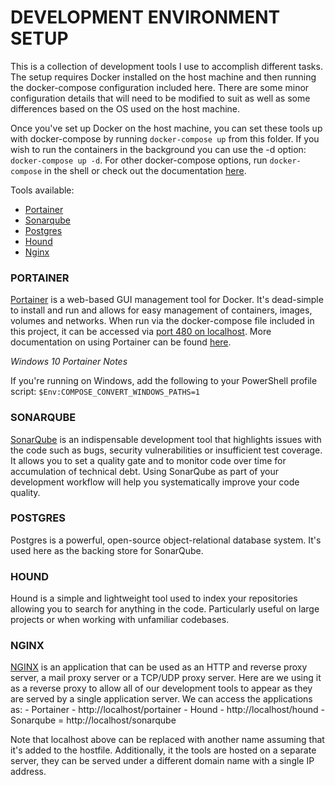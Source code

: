 # DEVELOPMENT ENVIRONMENT SETUP

This is a collection of development tools I use to accomplish different tasks. The setup requires Docker installed on the host machine and then running the docker-compose configuration included here. There are some minor configuration details that will need to be modified to suit as well as some differences based on the OS used on the host machine.

Once you've set up Docker on the host machine, you can set these tools up with docker-compose by running `docker-compose up` from this folder. If you wish to run the containers in the background you can use the -d option: `docker-compose up -d`. For other docker-compose options, run `docker-compose` in the shell or check out the documentation [here](https://docs.docker.com/compose/reference/up/).

Tools available:

* [Portainer](#portainer)
* [Sonarqube](#sonarqube)
* [Postgres](#postgres)
* [Hound](#hound)
* [Nginx](#nginx)

### PORTAINER

[Portainer](https://portainer.io/) is a web-based GUI management tool for Docker. It's dead-simple to install and run and allows for easy management of containers, images, volumes and networks. When run via the docker-compose file included in this project, it can be accessed via [port 480 on localhost](http://localhost:480). More documentation on using Portainer can be found [here](https://portainer.readthedocs.io/en/stable/).

_Windows 10 Portainer Notes_

If you're running on Windows, add the following to your PowerShell profile script: `$Env:COMPOSE_CONVERT_WINDOWS_PATHS=1`

### SONARQUBE

[SonarQube](https://www.sonarqube.org/) is an indispensable development tool that highlights issues with the code such as bugs, security vulnerabilities or insufficient test coverage. It allows you to set a quality gate and to monitor code over time for accumulation of technical debt. Using SonarQube as part of your development workflow will help you systematically improve your code quality.

### POSTGRES

Postgres is a powerful, open-source object-relational database system. It's used here as the backing store for SonarQube.

### HOUND

Hound is a simple and lightweight tool used to index your repositories allowing you to search for anything in the code. Particularly useful on large projects or when working with unfamiliar codebases.

### NGINX

[NGINX](https://nginx.org/en/) is an application that can be used as an HTTP and reverse proxy server, a mail proxy server or a TCP/UDP proxy server. Here are we using it as a reverse proxy to allow all of our development tools to appear as they are served by a single application server. We can access the applications as:
    - Portainer - http://localhost/portainer
    - Hound - http://localhost/hound
    - Sonarqube = http://localhost/sonarqube

Note that localhost above can be replaced with another name assuming that it's added to the hostfile. Additionally, it the tools are hosted on a separate server, they can be served under a different domain name with a single IP address.

